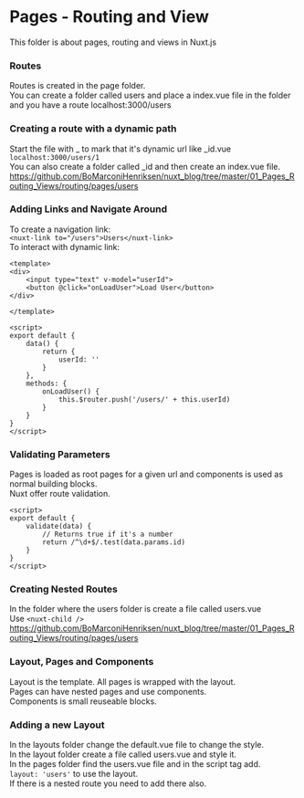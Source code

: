 # Pages - Routing and View
This folder is about pages, routing and views in Nuxt.js  
### Routes
Routes is created in the page folder.  
You can create a folder called users and place a index.vue file in the folder and you have a route localhost:3000/users  
### Creating a route with a dynamic path
Start the file with _ to mark that it's dynamic url like _id.vue  
```localhost:3000/users/1```  
You can also create a folder called _id and then create an index.vue file.  
https://github.com/BoMarconiHenriksen/nuxt_blog/tree/master/01_Pages_Routing_Views/routing/pages/users  
### Adding Links and Navigate Around
To create a navigation link:  
```<nuxt-link to="/users">Users</nuxt-link>```   
To interact with dynamic link:  
```
<template>
<div>
    <input type="text" v-model="userId">
    <button @click="onLoadUser">Load User</button>
</div>
    
</template>

<script>
export default {
    data() {
        return {
            userId: ''
        }
    },
    methods: {
        onLoadUser() {
            this.$router.push('/users/' + this.userId)
        }
    }
}
</script>
```
### Validating Parameters
Pages is loaded as root pages for a given url and components is used as normal building blocks.  
Nuxt offer route validation.  
```
<script>
export default {
    validate(data) {
        // Returns true if it's a number
        return /^\d+$/.test(data.params.id)
    }
}
</script>
```
### Creating Nested Routes
In the folder where the users folder is create a file called users.vue  
Use ```<nuxt-child />```  
https://github.com/BoMarconiHenriksen/nuxt_blog/tree/master/01_Pages_Routing_Views/routing/pages/users  
### Layout, Pages and Components
Layout is the template. All pages is wrapped with the layout.  
Pages can have nested pages and use components.  
Components is small reuseable blocks.  
### Adding a new Layout
In the layouts folder change the default.vue file to change the style.  
In the layout folder create a file called users.vue and style it.  
In the pages folder find the users.vue file and in the script tag add.  
```layout: 'users'``` to use the layout.  
If there is a nested route you need to add there also.  

